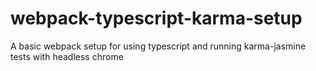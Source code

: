 # webpack-typescript-karma-setup
A basic webpack setup for using typescript and running karma-jasmine tests with headless chrome
